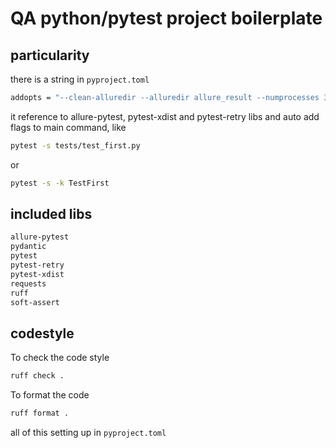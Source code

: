 # QA python/pytest project boilerplate

## particularity
there is a string in `pyproject.toml` 

```bash
addopts = "--clean-alluredir --alluredir allure_result --numprocesses 3 --retries 1 --retry-delay 3"
```
it reference to allure-pytest, pytest-xdist and pytest-retry libs and auto add flags to main command, like

```bash
pytest -s tests/test_first.py
```
or

```bash
pytest -s -k TestFirst
```


## included libs

```bash
allure-pytest
pydantic
pytest
pytest-retry
pytest-xdist
requests
ruff
soft-assert
```

## codestyle
To check the code style

```bash
ruff check .
```

To format the code

```bash
ruff format .
```

all of this setting up in `pyproject.toml`
